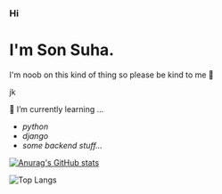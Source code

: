 ### Hi

<!--
**SonsuGit/SonsuGit** is a ✨ _special_ ✨ repository because its `README.md` (this file) appears on your GitHub profile.

Here are some ideas to get you started:

- 🔭 I’m currently working on ...
- 🌱 I’m currently learning ...
- 👯 I’m looking to collaborate on ...
- 🤔 I’m looking for help with ...
- 💬 Ask me about ...
- 📫 How to reach me: ...
- 😄 Pronouns: ...
- ⚡ Fun fact: ...
-->

# I'm __Son Suha__.
I'm noob on this kind of thing so please be kind to me :pleading_face:

jk

🌱 I’m currently learning ...
* _python_
* _django_
* _some backend stuff..._  


[![Anurag's GitHub stats](https://github-readme-stats.vercel.app/api?username=SonsuGit&show_icons=true&theme=swift)](https://github.com/anuraghazra/github-readme-stats)

![Top Langs](https://github-readme-stats.vercel.app/api/top-langs/?username=SonsuGit&layout=compact&theme=compact)
